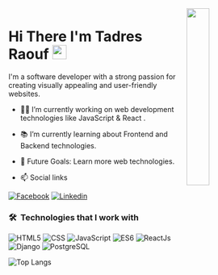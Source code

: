 <img align="right" src="https://raw.githubusercontent.com/tadres-raouf/tadres-raouf/main/github-profile.png" width="30%">
<h1>
  Hi There I'm Tadres Raouf
  <img src="https://media.giphy.com/media/hvRJCLFzcasrR4ia7z/giphy.gif" width="28">
</h1>
<p>
I'm a software developer with a strong passion for creating visually appealing and user-friendly websites. 
</p>

- 👨‍💻 I’m currently working on web development technologies like JavaScript & React .
- 📚 I’m currently learning about Frontend and Backend technologies.
- 🎯 Future Goals: Learn more web technologies.
  
- 📫 Social links
<p>
<a href="https://www.facebook.com/share/1BXkJhbwkN/"><img
    src="https://img.shields.io/badge/-Facebook-3b5998?style=flat&logo=facebook&logoColor=white" alt="Facebook"></a>
<a href="https://www.linkedin.com/in/tadres-raouf"><img
    src="https://img.shields.io/badge/-Linkedin-0072b1?style=flat&logo=linkedin&logoColor=white" alt="Linkedin"></a>
</p>

### 🛠 &nbsp;Technologies that I work with
![HTML5](https://img.shields.io/badge/-HTML5-000000?style=flat&logo=html5)
![CSS](https://img.shields.io/badge/-CSS-000000?style=flat&logo=css3)
![JavaScript](https://img.shields.io/badge/-JavaScript-000000?style=flat&logo=javascript)
![ES6](https://img.shields.io/badge/-ES6-000000?style=flat&logo=javascript)
![ReactJs](https://img.shields.io/badge/-ReactJs-000000?style=flat&logo=react)
![Django](https://img.shields.io/badge/-Django-000000?style=flat&logo=django)
![PostgreSQL](https://img.shields.io/badge/-PostgreSQL-000000?style=flat&logo=postgresql)

<!-- إحصائيات اللغات الأكثر استخدامًا بشكل ديناميك -->
![Top Langs](https://github-readme-stats.vercel.app/api/top-langs/?username=tadres-raouf&layout=compact)
